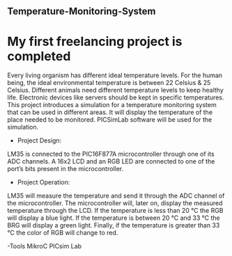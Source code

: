 ## Temperature-Monitoring-System

# My first freelancing project is completed


Every living organism has different ideal temperature levels. For the human being, the ideal environmental temperature is between 22 Celsius & 25 Celsius. Different animals need different temperature levels to keep healthy life. Electronic devices like servers should be kept in specific temperatures.  This project introduces a simulation for a temperature monitoring system that can be used in different areas.  It will display the temperature of the place needed to be monitored. PICSimLab software will be used for the simulation.



- Project Design:

LM35 is connected to the PIC16F877A microcontroller through one of its ADC channels. A 16x2 LCD and an RGB LED are connected to one of the port’s bits present in the microcontroller.  



- Project Operation:

LM35 will measure the temperature and send it through the ADC channel of the microcontroller. The microcontroller will, later on, display the measured temperature through the LCD. If the temperature is less than 20 °C the RGB will display a blue light. If the temperature is between 20 °C and 33 °C the BRG will display a green light. Finally, if the temperature is greater than 33 °C the color of RGB will change to red.

-Tools
MikroC
PICsim Lab

